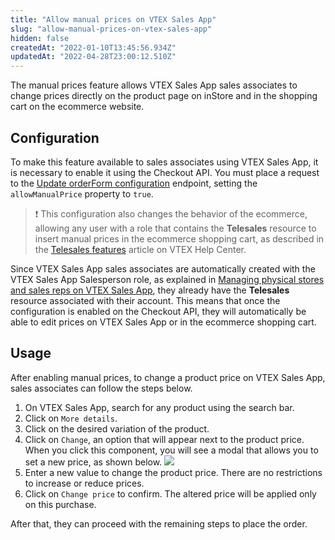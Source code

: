 ```yaml
---
title: "Allow manual prices on VTEX Sales App"
slug: "allow-manual-prices-on-vtex-sales-app"
hidden: false
createdAt: "2022-01-10T13:45:56.934Z"
updatedAt: "2022-04-28T23:00:12.510Z"
---
```


The manual prices feature allows VTEX Sales App sales associates to change prices directly on the product page on inStore and in the shopping cart on the ecommerce website.

## Configuration

To make this feature available to sales associates using VTEX Sales App, it is necessary to enable it using the Checkout API. You must place a request to the [Update orderForm configuration](https://developers.vtex.com/vtex-rest-api/reference/updateorderformconfiguration) endpoint, setting the `allowManualPrice` property to `true`.

> ❗ This configuration also changes the behavior of the ecommerce, allowing any user with a role that contains the **Telesales** resource to insert manual prices in the ecommerce shopping cart, as described in the [Telesales features](https://help.vtex.com/en/tutorial/telesales-features--UqhiccIRIK2KD0OqkzJaS#manual-pricing) article on VTEX Help Center.

Since VTEX Sales App sales associates are automatically created with the VTEX Sales App Salesperson role, as explained in [Managing physical stores and sales reps on VTEX Sales App](https://help.vtex.com/en/tracks/vtex-sales-app-getting-started-and-setting-up--zav76TFEZlAjnyBVL5tRc/5PSjRstg7UU4lOm0s8aqKN), they already have the **Telesales** resource associated with their account. This means that once the configuration is enabled on the Checkout API, they will automatically be able to edit prices on VTEX Sales App or in the ecommerce shopping cart.

## Usage

After enabling manual prices, to change a product price on VTEX Sales App, sales associates can follow the steps below.

1. On VTEX Sales App, search for any product using the search bar.
2. Click on `More details`.
3. Click on the desired variation of the product.
4. Click on `Change`, an option that will appear next to the product price. When you click this component, you will see a modal that allows you to set a new price, as shown below.
   ![](https://cdn.jsdelivr.net/gh/vtexdocs/dev-portal-content@main/images/allow-manual-prices-on-instore-0.png)
5. Enter a new value to change the product price. There are no restrictions to increase or reduce prices.
6. Click on `Change price` to confirm. The altered price will be applied only on this purchase.

After that, they can proceed with the remaining steps to place the order.
